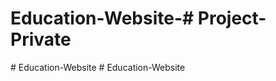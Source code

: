 # Education-Website-#   P r o j e c t - P r i v a t e  
 #   E d u c a t i o n - W e b s i t e  
 #   E d u c a t i o n - W e b s i t e  
 